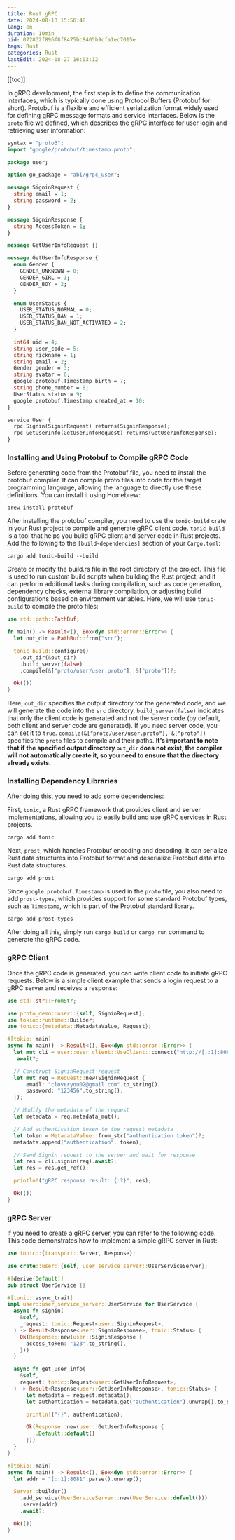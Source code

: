 ```yaml
---
title: Rust gRPC
date: 2024-08-13 15:56:48
lang: en
duration: 10min
pid: 072832f896f8f8475bc8405b9cfa1ec7015e
tags: Rust
categories: Rust
lastEdit: 2024-08-27 16:03:12
---
```

[[toc]]

In gRPC development, the first step is to define the communication interfaces, which is typically done using Protocol Buffers (Protobuf for short). Protobuf is a flexible and efficient serialization format widely used for defining gRPC message formats and service interfaces. Below is the `proto` file we defined, which describes the gRPC interface for user login and retrieving user information:

```proto
syntax = "proto3";
import "google/protobuf/timestamp.proto";

package user;

option go_package = "abi/grpc_user";

message SigninRequest {
  string email = 1;
  string password = 2;
}

message SigninResponse {
  string AccessToken = 1;
}

message GetUserInfoRequest {}

message GetUserInfoResponse {
  enum Gender {
    GENDER_UNKNOWN = 0;
    GENDER_GIRL = 1;
    GENDER_BOY = 2;
  }

  enum UserStatus {
    USER_STATUS_NORMAL = 0;
    USER_STATUS_BAN = 1;
    USER_STATUS_BAN_NOT_ACTIVATED = 2;
  }

  int64 uid = 4;
  string user_code = 5;
  string nickname = 1;
  string email = 2;
  Gender gender = 3;
  string avatar = 6;
  google.protobuf.Timestamp birth = 7;
  string phone_number = 8;
  UserStatus status = 9;
  google.protobuf.Timestamp created_at = 10;
}

service User {
  rpc Signin(SigninRequest) returns(SigninResponse);
  rpc GetUserInfo(GetUserInfoRequest) returns(GetUserInfoResponse);
}
```

### Installing and Using Protobuf to Compile gRPC Code

Before generating code from the Protobuf file, you need to install the protobuf compiler. It can compile proto files into code for the target programming language, allowing the language to directly use these definitions. You can install it using Homebrew:

```shell
brew install protobuf
```

After installing the protobuf compiler, you need to use the `tonic-build` crate in your Rust project to compile and generate gRPC client code. `tonic-build` is a tool that helps you build gRPC client and server code in Rust projects. Add the following to the `[build-dependencies]` section of your `Cargo.toml`:

```shell
cargo add tonic-build --build
```

Create or modify the build.rs file in the root directory of the project. This file is used to run custom build scripts when building the Rust project, and it can perform additional tasks during compilation, such as code generation, dependency checks, external library compilation, or adjusting build configurations based on environment variables. Here, we will use `tonic-build` to compile the proto files:

```rust
use std::path::PathBuf;

fn main() -> Result<(), Box<dyn std::error::Error>> {
  let out_dir = PathBuf::from("src");

  tonic_build::configure()
    .out_dir(&out_dir)
    .build_server(false)
    .compile(&["proto/user/user.proto"], &["proto"])?;

  Ok(())
}
```

Here, `out_dir` specifies the output directory for the generated code, and we will generate the code into the `src` directory. `build_server(false)` indicates that only the client code is generated and not the server code (by default, both client and server code are generated). If you need server code, you can set it to `true`. `compile(&["proto/user/user.proto"], &["proto"])` specifies the `proto` files to compile and their paths. **It’s important to note that if the specified output directory `out_dir` does not exist, the compiler will not automatically create it, so you need to ensure that the directory already exists.**

### Installing Dependency Libraries

After doing this, you need to add some dependencies:

First, `tonic`, a Rust gRPC framework that provides client and server implementations, allowing you to easily build and use gRPC services in Rust projects.

```shell
cargo add tonic
```

Next, `prost`, which handles Protobuf encoding and decoding. It can serialize Rust data structures into Protobuf format and deserialize Protobuf data into Rust data structures.

```shell
cargo add prost
```

Since `google.protobuf.Timestamp` is used in the `proto` file, you also need to add `prost-types`, which provides support for some standard Protobuf types, such as `Timestamp`, which is part of the Protobuf standard library.

```shell
cargo add prost-types
```

After doing all this, simply run `cargo build` or `cargo run` command to generate the gRPC code.

### gRPC Client

Once the gRPC code is generated, you can write client code to initiate gRPC requests. Below is a simple client example that sends a login request to a gRPC server and receives a response:

```rust
use std::str::FromStr;

use proto_demo::user::{self, SigninRequest};
use tokio::runtime::Builder;
use tonic::{metadata::MetadataValue, Request};

#[tokio::main]
async fn main() -> Result<(), Box<dyn std::error::Error>> {
  let mut cli = user::user_client::UseClient::connect("http://[::1]:8081")
  .await?;

  // Construct SigninRequest request
  let mut req = Request::new(SigninRequest {
      email: "cloveryou02@gmail.com".to_string(),
      password: "123456".to_string(),
  });

  // Modify the metadata of the request
  let metadata = req.metadata_mut();

  // Add authentication token to the request metadata
  let token = MetadataValue::from_str("authentication token")?;
  metadata.append("authentication", token);

  // Send Signin request to the server and wait for response
  let res = cli.signin(req).await?;
  let res = res.get_ref();

  println!("gRPC response result: {:?}", res);

  Ok(())
}
```

### gRPC Server

If you need to create a gRPC server, you can refer to the following code. This code demonstrates how to implement a simple gRPC server in Rust:

```rust
use tonic::{transport::Server, Response};

use crate::user::{self, user_service_server::UserServiceServer};

#[derive(Default)]
pub struct UserService {}

#[tonic::async_trait]
impl user::user_service_server::UserService for UserService {
  async fn signin(
    &self,
    _request: tonic::Request<user::SigninRequest>,
  ) -> Result<Response<user::SigninResponse>, tonic::Status> {
    Ok(Response::new(user::SigninResponse {
      access_token: "123".to_string(),
    }))
  }

  async fn get_user_info(
    &self,
    request: tonic::Request<user::GetUserInfoRequest>,
  ) -> Result<Response<user::GetUserInfoResponse>, tonic::Status> {
      let metadata = request.metadata();
      let authentication = metadata.get("authentication").unwrap().to_str().unwrap();

      println!("{}", authentication);

      Ok(Response::new(user::GetUserInfoResponse {
        ..Default::default()
      }))
  }
}

#[tokio::main]
async fn main() -> Result<(), Box<dyn std::error::Error>> {
  let addr = "[::1]:8081".parse().unwrap();

  Server::builder()
    .add_service(UserServiceServer::new(UserService::default()))
    .serve(addr)
    .await?;

  Ok(())
}
```
